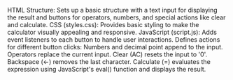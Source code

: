 HTML Structure: Sets up a basic structure with a text input for displaying the result and buttons for operators, numbers, and special actions like clear and calculate.
CSS (styles.css): Provides basic styling to make the calculator visually appealing and responsive.
JavaScript (script.js):
Adds event listeners to each button to handle user interactions.
Defines actions for different button clicks:
Numbers and decimal point append to the input.
Operators replace the current input.
Clear (AC) resets the input to '0'.
Backspace (←) removes the last character.
Calculate (=) evaluates the expression using JavaScript's eval() function and displays the result.
